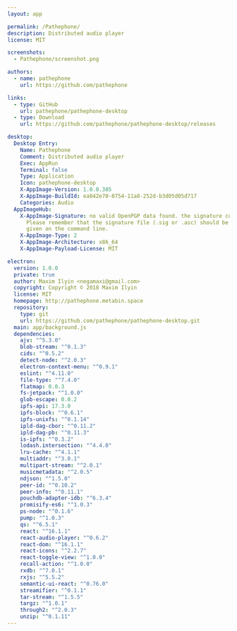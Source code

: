 ```yaml
---
layout: app

permalink: /Pathephone/
description: Distributed audio player
license: MIT

screenshots:
  - Pathephone/screenshot.png

authors:
  - name: pathephone
    url: https://github.com/pathephone

links:
  - type: GitHub
    url: pathephone/pathephone-desktop
  - type: Download
    url: https://github.com/pathephone/pathephone-desktop/releases

desktop:
  Desktop Entry:
    Name: Pathephone
    Comment: Distributed audio player
    Exec: AppRun
    Terminal: false
    Type: Application
    Icon: pathephone-desktop
    X-AppImage-Version: 1.0.0.385
    X-AppImage-BuildId: ea042e70-0754-11a8-252d-b3d05d05d717
    Categories: Audio
  AppImageHub:
    X-AppImage-Signature: no valid OpenPGP data found. the signature could not be verified.
      Please remember that the signature file (.sig or .asc) should be the first file
      given on the command line.
    X-AppImage-Type: 2
    X-AppImage-Architecture: x86_64
    X-AppImage-Payload-License: MIT

electron:
  version: 1.0.0
  private: true
  author: Maxim Ilyin <negamaxi@gmail.com>
  copyright: Copyright © 2018 Maxim Ilyin
  license: MIT
  homepage: http://pathephone.metabin.space
  repository:
    type: git
    url: https://github.com/pathephone/pathephone-desktop.git
  main: app/background.js
  dependencies:
    ajv: "^5.3.0"
    blob-stream: "^0.1.3"
    cids: "^0.5.2"
    detect-node: "^2.0.3"
    electron-context-menu: "^0.9.1"
    eslint: "^4.11.0"
    file-type: "^7.4.0"
    flatmap: 0.0.3
    fs-jetpack: "^1.0.0"
    glob-escape: 0.0.2
    ipfs-api: 17.3.0
    ipfs-block: "^0.6.1"
    ipfs-unixfs: "^0.1.14"
    ipld-dag-cbor: "^0.11.2"
    ipld-dag-pb: "^0.11.3"
    is-ipfs: "^0.3.2"
    lodash.intersection: "^4.4.0"
    lru-cache: "^4.1.1"
    multiaddr: "^3.0.1"
    multipart-stream: "^2.0.1"
    musicmetadata: "^2.0.5"
    ndjson: "^1.5.0"
    peer-id: "^0.10.2"
    peer-info: "^0.11.1"
    pouchdb-adapter-idb: "^6.3.4"
    promisify-es6: "^1.0.3"
    ps-node: "^0.1.6"
    pump: "^1.0.3"
    qs: "^6.5.1"
    react: "^16.1.1"
    react-audio-player: "^0.6.2"
    react-dom: "^16.1.1"
    react-icons: "^2.2.7"
    react-toggle-view: "^1.0.0"
    recall-action: "^1.0.0"
    rxdb: "^7.0.1"
    rxjs: "^5.5.2"
    semantic-ui-react: "^0.76.0"
    streamifier: "^0.1.1"
    tar-stream: "^1.5.5"
    targz: "^1.0.1"
    through2: "^2.0.3"
    unzip: "^0.1.11"
---
```

